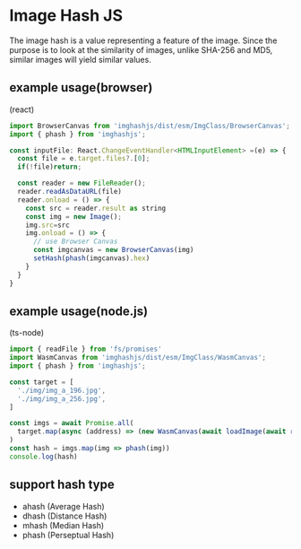 # Image Hash JS

The image hash is a value representing a feature of the image.
Since the purpose is to look at the similarity of images, unlike SHA-256 and MD5, similar images will yield similar values.

## example usage(browser)
(react)
```js
import BrowserCanvas from 'imghashjs/dist/esm/ImgClass/BrowserCanvas';
import { phash } from 'imghashjs';

const inputFile: React.ChangeEventHandler<HTMLInputElement> =(e) => {
  const file = e.target.files?.[0];
  if(!file)return;

  const reader = new FileReader();
  reader.readAsDataURL(file)
  reader.onload = () => {
    const src = reader.result as string
    const img = new Image();
    img.src=src
    img.onload = () => {
      // use Browser Canvas
      const imgcanvas = new BrowserCanvas(img)
      setHash(phash(imgcanvas).hex)
    }
  }
}
```

## example usage(node.js)
(ts-node)
```js
import { readFile } from 'fs/promises'
import WasmCanvas from 'imghashjs/dist/esm/ImgClass/WasmCanvas';
import { phash } from 'imghashjs';

const target = [
  './img/img_a_196.jpg',
  './img/img_a_256.jpg',
]

const imgs = await Promise.all(
  target.map(async (address) => (new WasmCanvas(await loadImage(await readFile(address)))))
)
const hash = imgs.map(img => phash(img))
console.log(hash)
```

## support hash type

- ahash (Average Hash)
- dhash (Distance Hash)
- mhash (Median Hash)
- phash (Perseptual Hash)
